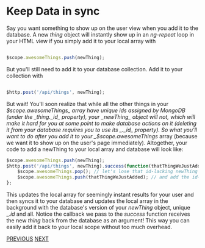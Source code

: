 # Keep Data in sync

Say you want something to show up on the user view when you add it to the database. A new _thing_ object will instantly show up in an _ng-repeat_ loop in your HTML view if you simply add it to your local array with

```javascript

$scope.awesomeThings.push(newThing);
```

But you'll still need to add it to your database collection. Add it to your collection with

```javascript

$http.post('/api/things', newThing);
```

But wait! You'll soon realize that while all the other things in your _$scope.awesomeThings_ array have unique ids assigned by MongoDB (under the _thing._id_ property), your _newThing_ object will not, which will make it hard for you at some point to make database actions on it (deleting it from your database requires you to use its _._id_ property). So what you'll want to do after you add it to your _$scope.awesomeThings_ array (because we want it to show up on the user's page immediately). Altogether, your code to add a newThing to your local array and database will look like:

```javascript
$scope.awesomeThings.push(newThing);
$http.post('/api/things', newThing).success(function(thatThingWeJustAdded) {
    $scope.awesomeThings.pop(); // let's lose that id-lacking newThing 
    $scope.awesomeThings.push(thatThingWeJustAdded); // and add the id-having newThing!
};
```

This updates the local array for seemingly instant results for your user and then syncs it to your database and updates the local array in the background with the database's version of your _newThing_ object, unique _._id_ and all. Notice the callback we pass to the _success_ function receives the new _thing_ back from the database as an argument! This way you can easily add it back to your local scope without too much overhead.

[PREVIOUS](Seed-data) [NEXT](Angular-Dynamic-URLs-Using-routeParams)
